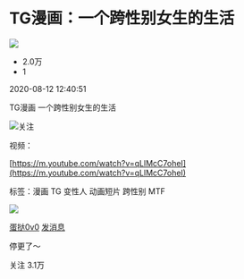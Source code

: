 # TG漫画：一个跨性别女生的生活

![](//i2.hdslb.com/bfs/archive/2fbab61a31e42637f0fa06aadead9ccd5fccf35c.jpg@518w_290h_1c_!web-video-share-cover.webp)

- 2.0万
- 1

2020-08-12 12:40:51

TG漫画 一个跨性别女生的生活

![](//i2.hdslb.com/bfs/face/2ba5b679960240e3ee833591cc1d5f872868ff23.jpg@96w.webp)关注

视频：

[https://m.youtube.com/watch?v=qLlMcC7oheI](https://m.youtube.com/watch?v=qLlMcC7oheI)

标签：漫画 TG 变性人 动画短片 跨性别 MTF

![](//i2.hdslb.com/bfs/face/2ba5b679960240e3ee833591cc1d5f872868ff23.jpg@96w_96h_1c_1s_!web-avatar.webp)

[蛋挞0v0](//space.bilibili.com/375213269) [发消息](//message.bilibili.com/#whisper/mid375213269)

停更了～

关注 3.1万
